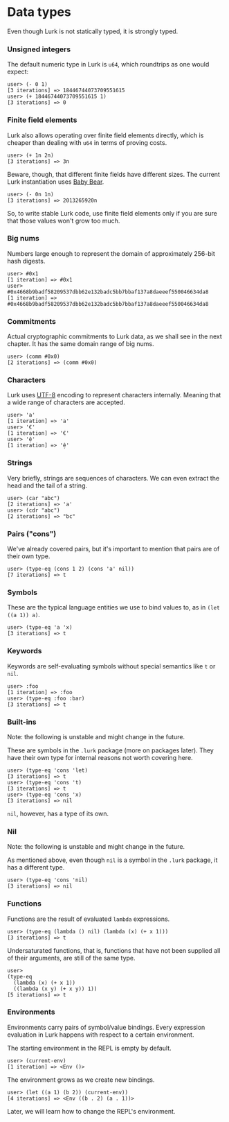 # Data types

Even though Lurk is not statically typed, it is strongly typed.

### Unsigned integers

The default numeric type in Lurk is `u64`, which roundtrips as one would expect:

```
user> (- 0 1)
[3 iterations] => 18446744073709551615
user> (+ 18446744073709551615 1)
[3 iterations] => 0
```

### Finite field elements

Lurk also allows operating over finite field elements directly, which is cheaper than dealing with `u64` in terms of proving costs.

```
user> (+ 1n 2n)
[3 iterations] => 3n
```

Beware, though, that different finite fields have different sizes.
The current Lurk instantiation uses [Baby Bear](https://github.com/Plonky3/Plonky3/blob/971d7b19b3284c3aeaa185c3e0b81ad03a1de64e/baby-bear/src/baby_bear.rs#L7-L8).

```
user> (- 0n 1n)
[3 iterations] => 2013265920n
```

So, to write stable Lurk code, use finite field elements only if you are sure that those values won't grow too much.

### Big nums

Numbers large enough to represent the domain of approximately 256-bit hash digests.

```
user> #0x1
[1 iteration] => #0x1
user> #0x4668b9badf58209537dbb62e132badc5bb7bbaf137a8daeeef550046634da8
[1 iteration] => #0x4668b9badf58209537dbb62e132badc5bb7bbaf137a8daeeef550046634da8
```

### Commitments

Actual cryptographic commitments to Lurk data, as we shall see in the next chapter.
It has the same domain range of big nums.

```
user> (comm #0x0)
[2 iterations] => (comm #0x0)
```

### Characters

Lurk uses [UTF-8](https://en.wikipedia.org/wiki/UTF-8) encoding to represent characters internally.
Meaning that a wide range of characters are accepted.

```
user> 'a'
[1 iteration] => 'a'
user> '€'
[1 iteration] => '€'
user> 'ệ'
[1 iteration] => 'ệ'
```

### Strings

Very briefly, strings are sequences of characters.
We can even extract the head and the tail of a string.

```
user> (car "abc")
[2 iterations] => 'a'
user> (cdr "abc")
[2 iterations] => "bc"
```

### Pairs ("cons")

We've already covered pairs, but it's important to mention that pairs are of their own type.

```
user> (type-eq (cons 1 2) (cons 'a' nil))
[7 iterations] => t
```

### Symbols

These are the typical language entities we use to bind values to, as in `(let ((a 1)) a)`.

```
user> (type-eq 'a 'x)
[3 iterations] => t
```

### Keywords

Keywords are self-evaluating symbols without special semantics like `t` or `nil`.

```
user> :foo
[1 iteration] => :foo
user> (type-eq :foo :bar)
[3 iterations] => t
```

### Built-ins

Note: the following is unstable and might change in the future.

These are symbols in the `.lurk` package (more on packages later).
They have their own type for internal reasons not worth covering here.

```
user> (type-eq 'cons 'let)
[3 iterations] => t
user> (type-eq 'cons 't)
[3 iterations] => t
user> (type-eq 'cons 'x)
[3 iterations] => nil
```

`nil`, however, has a type of its own.

### Nil

Note: the following is unstable and might change in the future.

As mentioned above, even though `nil` is a symbol in the `.lurk` package, it has a different type.

```
user> (type-eq 'cons 'nil)
[3 iterations] => nil
```

### Functions

Functions are the result of evaluated `lambda` expressions.

```
user> (type-eq (lambda () nil) (lambda (x) (+ x 1)))
[3 iterations] => t
```

Undersaturated functions, that is, functions that have not been supplied all of their arguments, are still of the same type.

```
user>
(type-eq
  (lambda (x) (+ x 1))
  ((lambda (x y) (+ x y)) 1))
[5 iterations] => t
```

### Environments

Environments carry pairs of symbol/value bindings.
Every expression evaluation in Lurk happens with respect to a certain environment.

The starting environment in the REPL is empty by default.

```
user> (current-env)
[1 iteration] => <Env ()>
```

The environment grows as we create new bindings.

```
user> (let ((a 1) (b 2)) (current-env))
[4 iterations] => <Env ((b . 2) (a . 1))>
```

Later, we will learn how to change the REPL's environment.
